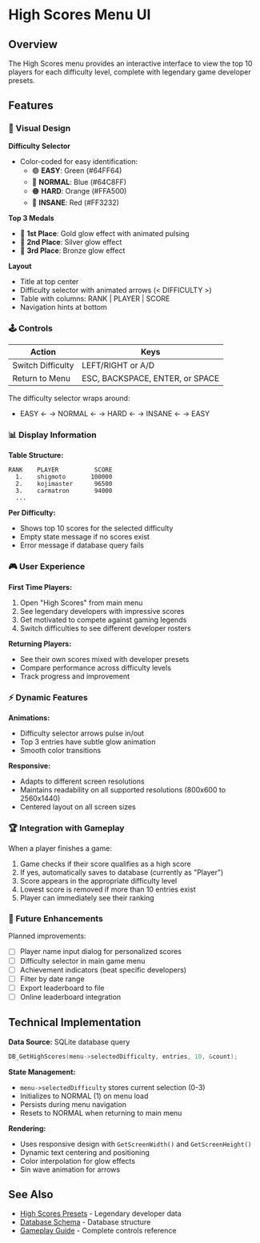 # High Scores Menu UI

## Overview

The High Scores menu provides an interactive interface to view the top 10 players for each difficulty level, complete with legendary game developer presets.

## Features

### 🎨 Visual Design

**Difficulty Selector**
- Color-coded for easy identification:
  - 🟢 **EASY**: Green (#64FF64)
  - 🔵 **NORMAL**: Blue (#64C8FF)
  - 🟠 **HARD**: Orange (#FFA500)
  - 🔴 **INSANE**: Red (#FF3232)

**Top 3 Medals**
- 🥇 **1st Place**: Gold glow effect with animated pulsing
- 🥈 **2nd Place**: Silver glow effect
- 🥉 **3rd Place**: Bronze glow effect

**Layout**
- Title at top center
- Difficulty selector with animated arrows (< DIFFICULTY >)
- Table with columns: RANK | PLAYER | SCORE
- Navigation hints at bottom

### 🕹️ Controls

| Action | Keys |
|--------|------|
| Switch Difficulty | LEFT/RIGHT or A/D |
| Return to Menu | ESC, BACKSPACE, ENTER, or SPACE |

The difficulty selector wraps around:
- EASY ← → NORMAL ← → HARD ← → INSANE ← → EASY

### 📊 Display Information

**Table Structure:**
```
RANK    PLAYER          SCORE
  1.    shigmoto       100000
  2.    kojimaster      96500
  3.    carmatron       94000
  ...
```

**Per Difficulty:**
- Shows top 10 scores for the selected difficulty
- Empty state message if no scores exist
- Error message if database query fails

### 🎮 User Experience

**First Time Players:**
1. Open "High Scores" from main menu
2. See legendary developers with impressive scores
3. Get motivated to compete against gaming legends
4. Switch difficulties to see different developer rosters

**Returning Players:**
- See their own scores mixed with developer presets
- Compare performance across difficulty levels
- Track progress and improvement

### ⚡ Dynamic Features

**Animations:**
- Difficulty selector arrows pulse in/out
- Top 3 entries have subtle glow animation
- Smooth color transitions

**Responsive:**
- Adapts to different screen resolutions
- Maintains readability on all supported resolutions (800x600 to 2560x1440)
- Centered layout on all screen sizes

### 🏆 Integration with Gameplay

When a player finishes a game:
1. Game checks if their score qualifies as a high score
2. If yes, automatically saves to database (currently as "Player")
3. Score appears in the appropriate difficulty level
4. Lowest score is removed if more than 10 entries exist
5. Player can immediately see their ranking

### 🔮 Future Enhancements

Planned improvements:
- [ ] Player name input dialog for personalized scores
- [ ] Difficulty selector in main game menu
- [ ] Achievement indicators (beat specific developers)
- [ ] Filter by date range
- [ ] Export leaderboard to file
- [ ] Online leaderboard integration

## Technical Implementation

**Data Source:** SQLite database query
```c
DB_GetHighScores(menu->selectedDifficulty, entries, 10, &count);
```

**State Management:**
- `menu->selectedDifficulty` stores current selection (0-3)
- Initializes to NORMAL (1) on menu load
- Persists during menu navigation
- Resets to NORMAL when returning to main menu

**Rendering:**
- Uses responsive design with `GetScreenWidth()` and `GetScreenHeight()`
- Dynamic text centering and positioning
- Color interpolation for glow effects
- Sin wave animation for arrows

## See Also

- [High Scores Presets](HIGH_SCORES_PRESETS.md) - Legendary developer data
- [Database Schema](DATABASE_SCHEMA.md) - Database structure
- [Gameplay Guide](GAMEPLAY.md) - Complete controls reference

